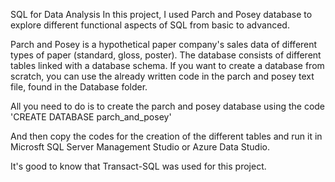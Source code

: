 SQL for Data Analysis
In this project, I used Parch and Posey database to explore different functional aspects of SQL from basic to advanced.

Parch and Posey is a hypothetical paper company's sales data of different types of paper (standard, gloss, poster). The database consists of different tables linked with a database schema. If you want to create a database from scratch, you can use the already written code in the parch and posey text file, found in the Database folder.

All you need to do is to create the parch and posey database using the code 'CREATE DATABASE parch_and_posey'

And then copy the codes for the creation of the different tables and run it in Microsft SQL Server Management Studio or Azure Data Studio.

It's good to know that Transact-SQL was used for this project.